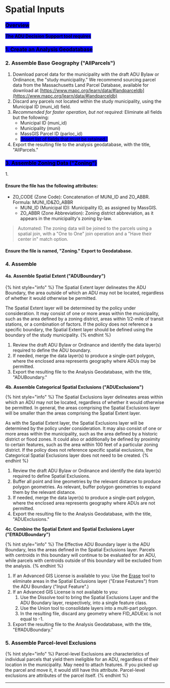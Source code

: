 # Spatial Inputs

### <mark style="background-color:blue;">Overview</mark>

<mark style="background-color:blue;">**The ADU Decision Support tool requires**</mark>&#x20;

### <mark style="background-color:blue;">1.  Create an Analysis Geodatabase</mark>

### 2.  Assemble Base Geography ("AllParcels")

1. Download parcel data for the municipality with the draft ADU Bylaw or Ordinance, the "study municipality." We recommend sourcing parcel data from the Massachusetts Land Parcel Database, available for download at [https://www.mapc.org/learn/data/#landparceldb](https://www.mapc.org/learn/data/#landparceldb)
2. Discard any parcels not located within the study municipality, using the Municipal ID (muni\_id) field.&#x20;
3. _Recommended for faster operation, but not required:_ Eliminate all fields but the following:
   * Municipal ID (muni\_id)
   * Municipality (muni)
   * MassGIS Parcel ID (parloc\_id)
   * <mark style="background-color:blue;">\[Insert list of fields that must be retained.]</mark>
4. Export the resulting file to the analysis geodatabase, with the title, "AllParcels."

### <mark style="background-color:blue;">3.  Assemble Zoning Data ("Zoning")</mark>

1\.&#x20;

#### Ensure the file has the following attributes:

* ZO\_CODE (Zone Code): Concatenation of MUNI\_ID and ZO\_ABBR. Formula: MUNI\_ID\&ZO\_ABBR
  * MUNI\_ID (Municipal ID): Municipality ID, as assigned by MassGIS.
  * ZO\_ABBR (Zone Abbreviation): Zoning district abbreviation, as it appears in the municipality's zoning by-law.

> Automated: The zoning data will be joined to the parcels using a spatial join, with a "One to One" join operation and a "Have their center in" match option.

#### **Ensure the file is named, "Zoning." Export to Geodatabase.**

### 4. Assemble &#x20;

#### 4a.  Assemble Spatial Extent **("ADUBoundary")**

{% hint style="info" %}
The Spatial Extent layer delineates the ADU Boundary, the area outside of which an ADU may not be located, regardless of whether it would otherwise be permitted.&#x20;

The Spatial Extent layer will be determined by the policy under consideration. It may consist of one or more areas within the municipality, such as the area defined by a zoning district, areas within 1/2-mile of transit stations, or a combination of factors. If the policy does not reference a specific boundary, the Spatial Extent layer should be defined using the boundary of the study municipality.
{% endhint %}

1. Review the draft ADU Bylaw or Ordinance and identify the data layer(s) required to define the ADU boundary.&#x20;
2. If needed, merge the data layer(s) to produce a single-part polygon, where the enclosed area represents geography where ADUs may be permitted.
3. Export the resulting file to the Analysis Geodatabase, with the title, "ADUBoundary."

**4b.  Assemble Categorical Spatial Exclusions ("ADUExclusions")**

{% hint style="info" %}
The Spatial Exclusions layer delineates areas within which an ADU may not be located, regardless of whether it would otherwise be permitted. In general, the areas comprising the Spatial Exclusions layer will be smaller than the areas comprising the Spatial Extent layer.

As with the Spatial Extent layer, the Spatial Exclusions layer will be determined by the policy under consideration. It may also consist of one or more areas within the municipality, such as the area defined by a historic district or flood zones. It could also or additionally be defined by proximity to certain features, such as the area within 100 feet of a particular zoning district. If the policy does not reference specific spatial exclusions, the Categorical Spatial Exclusions layer does not need to be created.
{% endhint %}

1. Review the draft ADU Bylaw or Ordinance and identify the data layer(s) required to define Spatial Exclusions.&#x20;
2. Buffer all point and line geometries by the relevant distance to produce polygon geometries. As relevant, buffer polygon geometries to expand them by the relevant distance.
3. If needed, merge the data layer(s) to produce a single-part polygon, where the enclosed area represents geography where ADUs are not permitted.
4. Export the resulting file to the Analysis Geodatabase, with the title, "ADUExclusions."

**4c.  Combine the Spatial Extent and Spatial Exclusions Layer ("EffADUBoundary")**

{% hint style="info" %}
The Effective ADU Boundary layer is the ADU Boundary, less the areas defined in the Spatial Exclusions layer. Parcels with centroids in this boundary will continue to be evaluated for an ADU, while parcels with centroids outside of this boundary will be excluded from the analysis.
{% endhint %}

1. If an Advanced GIS License is available to you: Use the [Erase](https://desktop.arcgis.com/en/arcmap/latest/tools/analysis-toolbox/erase.htm#L\_) tool to eliminate areas in the Spatial Exclusions layer ("Erase Features") from the ADU Boundary ("Input Feature".)
2. If an Advanced GIS License is not available to you:&#x20;
   1. Use the Dissolve tool to bring the Spatial Exclusions Layer and the ADU Boundary layer, respectively, into a single feature class.
   2. Use the Union tool to consolidate layers into a multi-part polygon.&#x20;
   3. In the resulting file, discard any geometry where FID\_ADUExc is not equal to -1.
3. Export the resulting file to the Analysis Geodatabase, with the title, "EffADUBoundary."

### 5. Assemble Parcel-level Exclusions

{% hint style="info" %}
Parcel-level Exclusions are characteristics of individual parcels that yield them ineligible for an ADU, regardless of their location in the municipality. May need to attach features. If you picked up the parcel and move it, it would still have this attribute. Parcel-level exclusions are attributes of the parcel itself.
{% endhint %}

****
